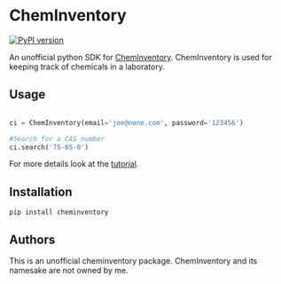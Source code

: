 ChemInventory
=================

[![PyPI version](https://badge.fury.io/py/cheminventory.svg)](https://pypi.org/project/cheminventory/)

An unofficial python SDK for [ChemInventory](https://www.cheminventory.net/). ChemInventory is used for keeping track of chemicals in a laboratory.

Usage
-----

```python

ci = ChemInventory(email='joe@none.com', password='123456')

#Search for a CAS number
ci.search('75-65-0')

```

For more details look at the [tutorial](tutorial/tutorial.ipynb).

Installation
------------

`pip install cheminventory`


Authors
-------

This is an unofficial cheminventory package. ChemInventory and its namesake are not owned by me. 
